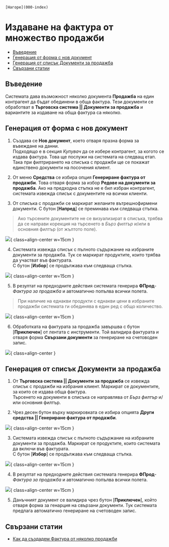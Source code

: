 ```{only} html
[Нагоре](000-index)
```

# **Издаване на фактура от множество продажби**

- [Въведение](https://docs.unicontsoft.com/guide/erp/002-docs/002-trade-system/001-orders-sales-purchase-documents/005-invoice-multiple-sales.html#id2)  
- [Генерация от форма с нов документ](https://docs.unicontsoft.com/guide/erp/002-docs/002-trade-system/001-orders-sales-purchase-documents/005-invoice-multiple-sales.html#id3)
- [Генерация от списък Документи за продажба](https://docs.unicontsoft.com/guide/erp/002-docs/002-trade-system/001-orders-sales-purchase-documents/005-invoice-multiple-sales.html#id4)  
- [Свързани статии](https://docs.unicontsoft.com/guide/erp/002-docs/002-trade-system/001-orders-sales-purchase-documents/005-invoice-multiple-sales.html#id5)

## **Въведение**

Системата дава възможност няколко документа **Продажба** на един контрагент да бъдат обединени в обща фактура. Тези документи се обработват в **Търговска система || Документи за продажба** и вариантите за издаване на обща фактура са няколко.    

## **Генерация от форма с нов документ**  

1) Създава се **Нов документ**, което отваря празна форма за въвеждане на данни.  
Подходящо е в секция *Купувач* да се избере контрагент, за когото се издава фактура. Това ще послужи на системата на следващ етап. Така при филтрирането на списъка с продажби ще се покажат единствено документи на посочения клиент.  

2) От меню **Средства** се избира опция **Генериране фактура от продажби**. Това отваря форма за избор **Редове на документи за продажба**. Ако на предходна стъпка не е бил избран контрагент, системата извежда списък с документите на всички клиенти.  

3) От списъка с продажби се маркират желаните вътрешнофирмени документи. С бутон [**Напред**] се преминава към следваща стъпка.  

> Ако търсените документите не се визуализират в списъка, трябва да се направи корекция на търсенето в *Бърз филтър* и/или в основния филтър (от жълтото поле).  

![](905-invoice-multiple-sales1.png){ class=align-center w=15cm }

4) Системата извежда списък с пълното съдържание на избраните документи за продажба. Тук се маркират продуктите, които трябва да участват във фактурата.  
С бутон [**Избор**] се продължава към следваща стъпка.

![](905-invoice-multiple-sales2.png){ class=align-center w=15cm }

5) В резултат на предходните действия системата генерира **ФПрод**-*Фактура за продажба* и автоматично попълва всички полета.  

> При наличие на еднакви продукти с еднакви цени в избраните продажби системата ги обединява в един ред с общо количество.  

![](905-invoice-multiple-sales3.png){ class=align-center w=15cm }

6) Обработката на фактурата за продажба завършва с бутон [**Приключен**] от лентата с инструменти. Той валидира фактурата и отваря форма **Свързани документи** за генериране на счетоводен запис.  

![](905-invoice-multiple-sales4.png){ class=align-center }


## **Генерация от списък Документи за продажба** 

1) От **Търговска система || Документи за продажба** се извежда списък с продажби на избрания клиент. Маркират се документите, за които се издава обща фактура.  
Търсенето на документи в списъка се направлява от *Бърз филтър* и/или основния филтър.  

2) Чрез десен бутон върху маркировката се избира опцията **Други средства || Генериране фактура от продажби**.  

![](905-invoice-multiple-sales5.png){ class=align-center w=15cm }

3) Системата извежда списък с пълното съдържание на избраните документи за продажба. Маркират се продуктите, които системата да включи във фактурата.  
С бутон [**Избор**] се продължава към следваща стъпка.  

![](905-invoice-multiple-sales6.png){ class=align-center w=15cm }

4) В резултат на предходните действия системата генерира **ФПрод**-*Фактура за продажба* и автоматично попълва всички полета.  

![](905-invoice-multiple-sales7.png){ class=align-center w=15cm }

5) Данъчният документ се валидира чрез бутон [**Приключен**], който отваря форма за генарция на свързани документи. Тук системата предлага автоматично генериране на счетоводен запис.  

## **Свързани статии**

- [Как да създадем Фактура от няколко продажби](https://www.unicontsoft.com/cms/node/29)  